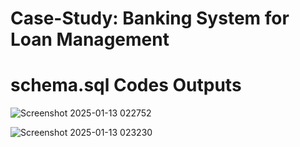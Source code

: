 # Case-Study: Banking System for Loan Management

# schema.sql Codes Outputs
 ![Screenshot 2025-01-13 022752](https://github.com/user-attachments/assets/df92b033-e43d-42e4-a104-f1dbaefc2706)

 ![Screenshot 2025-01-13 023230](https://github.com/user-attachments/assets/d8f4f09f-fcb5-4bd5-8a97-4848f98ea589)

